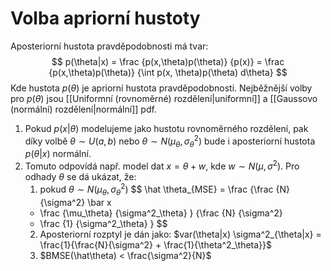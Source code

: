 # Volba apriorní hustoty
Aposteriorní hustota pravděpodobnosti má tvar:
$$
p(\theta|x) = \frac
	{p(x,\theta)p(\theta)}
	{p(x)}
= \frac
	{p(x,\theta)p(\theta)}
	{\int p(x, \theta)p(\theta) d\theta}
$$
Kde hustota $p(\theta)$ je apriorní hustota pravděpodobnosti.
Nejběžnější volby pro $p(\theta)$ jsou [[Uniformní (rovnoměrné) rozdělení|uniformní]] a [[Gaussovo (normální) rozdělení|normální]] pdf.
1. Pokud $p(x|\theta)$ modelujeme jako hustotu rovnoměrného rozdělení, pak díky volbě $\theta \sim U(a,b)$ nebo $\theta \sim N(\mu_{\theta}, \sigma^2_\theta)$ bude i aposteriorní hustota $p(\theta|x)$ normální.
2. Tomuto odpovídá např. model dat $x = \theta + w$, kde $w\sim N(\mu, \sigma^2)$. Pro odhady $\theta$ se dá ukázat, že:
	1. pokud $\theta \sim N(\mu_\theta, \sigma^2_\theta)$
$$
\hat \theta_{MSE} = \frac
	{\frac
		{N}
		{\sigma^2} \bar x
	+ \frac
		{\mu_\theta}
		{\sigma^2_\theta}
	}
	{\frac
		{N}
		{\sigma^2}
	+ \frac
		{1}
		{\sigma^2_\theta}
	}
$$
	2. Aposteriorní rozptyl je dán jako: $var(\theta|x) \sigma^2_{\theta|x} = \frac{1}{\frac{N}{\sigma^2}  + \frac{1}{\theta^2_\theta}}$
	3. $BMSE(\hat\theta) < \frac{\sigma^2}{N}$
